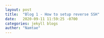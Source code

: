 ```yaml
---
layout: post
title:  "Blog 1 - How to setup reverse SSH"
date:   2020-09-11 11:59:25 -0700
categories: jekyll blogs
auther: "Namtae"
---
```

